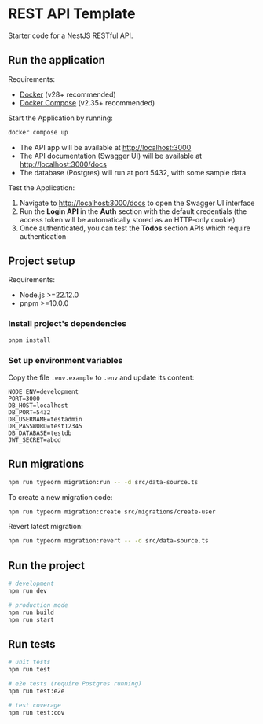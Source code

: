 # REST API Template

Starter code for a NestJS RESTful API.

## Run the application

Requirements:

- [Docker](https://www.docker.com/get-started) (v28+ recommended)
- [Docker Compose](https://docs.docker.com/compose/) (v2.35+ recommended)

Start the Application by running:

```sh
docker compose up
```

- The API app will be available at [http://localhost:3000](http://localhost:3000)
- The API documentation (Swagger UI) will be available at [http://localhost:3000/docs](http://localhost:3000/docs)
- The database (Postgres) will run at port 5432, with some sample data

Test the Application:

1. Navigate to [http://localhost:3000/docs](http://localhost:3000/docs) to open the Swagger UI interface
2. Run the **Login API** in the **Auth** section with the default credentials (the access token will be automatically stored as an HTTP-only cookie)
3. Once authenticated, you can test the **Todos** section APIs which require authentication

## Project setup

Requirements:

- Node.js >=22.12.0
- pnpm >=10.0.0

### Install project's dependencies

```bash
pnpm install
```

### Set up environment variables

Copy the file `.env.example` to `.env` and update its content:

```
NODE_ENV=development
PORT=3000
DB_HOST=localhost
DB_PORT=5432
DB_USERNAME=testadmin
DB_PASSWORD=test12345
DB_DATABASE=testdb
JWT_SECRET=abcd
```

## Run migrations

```sh
npm run typeorm migration:run -- -d src/data-source.ts
```

To create a new migration code:

```sh
npm run typeorm migration:create src/migrations/create-user
```

Revert latest migration:

```sh
npm run typeorm migration:revert -- -d src/data-source.ts
```

## Run the project

```bash
# development
npm run dev

# production mode
npm run build
npm run start
```

## Run tests

```bash
# unit tests
npm run test

# e2e tests (require Postgres running)
npm run test:e2e

# test coverage
npm run test:cov
```
